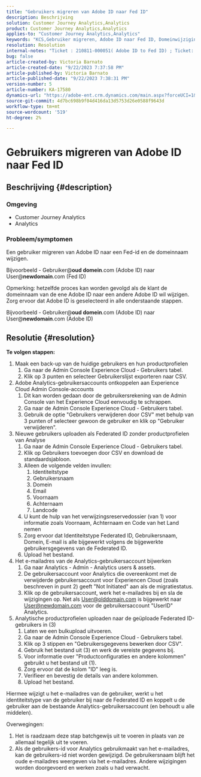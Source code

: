 ```yaml
---
title: "Gebruikers migreren van Adobe ID naar Fed ID"
description: Beschrijving
solution: Customer Journey Analytics,Analytics
product: Customer Journey Analytics,Analytics
applies-to: "Customer Journey Analytics,Analytics"
keywords: "KCS,Gebruiker migreren, Adobe ID naar Fed ID, Domeinwijziging"
resolution: Resolution
internal-notes: "Ticket : 210811-000051( Adobe ID to Fed ID) ; Ticket: 210916-000306 (Adobe ID to Adobe ID)"
bug: false
article-created-by: Victoria Barnato
article-created-date: "9/22/2023 7:37:58 PM"
article-published-by: Victoria Barnato
article-published-date: "9/22/2023 7:38:31 PM"
version-number: 5
article-number: KA-17580
dynamics-url: "https://adobe-ent.crm.dynamics.com/main.aspx?forceUCI=1&pagetype=entityrecord&etn=knowledgearticle&id=44516d83-7f59-ee11-be6f-6045bd0065b6"
source-git-commit: 4d7bc698b9f04d416da13d5753d26e0588f9643d
workflow-type: tm+mt
source-wordcount: '519'
ht-degree: 2%

---
```


# Gebruikers migreren van Adobe ID naar Fed ID

## Beschrijving {#description}


### <b>Omgeving</b>

- Customer Journey Analytics
- Analytics




### <b>Probleem/symptomen</b>

Een gebruiker migreren van Adobe ID naar een Fed-id en de domeinnaam wijzigen.

Bijvoorbeeld - Gebruiker@<b>oud domein</b>.com (Adobe ID) naar User@<b>newdomain</b>.com (Fed ID)



Opmerking: hetzelfde proces kan worden gevolgd als de klant de domeinnaam van de ene Adobe ID naar een andere Adobe ID wil wijzigen. Zorg ervoor dat Adobe ID is geselecteerd in alle onderstaande stappen.

Bijvoorbeeld - Gebruiker@<b>oud domein</b>.com (Adobe ID) naar User@<b>newdomain</b>.com (Adobe ID)


## Resolutie {#resolution}

<b>Te volgen stappen:</b>
1. Maak een back-up van de huidige gebruikers en hun productprofielen
   1. Ga naar de Admin Console Experience Cloud - Gebruikers tabel.
   2. Klik op 3 punten en selecteer Gebruikerslijst exporteren naar CSV.
2. Adobe Analytics-gebruikersaccounts ontkoppelen aan Experience Cloud Admin Console-accounts
   1. Dit kan worden gedaan door de gebruikersrekening van de Admin Console van het Experience Cloud eenvoudig te schrappen.
   2. Ga naar de Admin Console Experience Cloud - Gebruikers tabel.
   3. Gebruik de optie &quot;Gebruikers verwijderen door CSV&quot; met behulp van 3 punten of selecteer gewoon de gebruiker en klik op &quot;Gebruiker verwijderen&quot;.
3. Nieuwe gebruikers uploaden als Federated ID zonder productprofielen van Analyse
   1. Ga naar de Admin Console Experience Cloud - Gebruikers tabel.
   2. Klik op Gebruikers toevoegen door CSV en download de standaardsjabloon.
   3. Alleen de volgende velden invullen:
      1. Identiteitstype
      2. Gebruikersnaam
      3. Domein
      4. Email
      5. Voornaam
      6. Achternaam
      7. Landcode
   4. U kunt de hulp van het verwijzingsreservedossier (van 1) voor informatie zoals Voornaam, Achternaam en Code van het Land nemen
   5. Zorg ervoor dat Identiteitstype Federated ID, Gebruikersnaam, Domein, E-mail is alle bijgewerkt volgens de bijgewerkte gebruikersgegevens van de Federated ID.
   6. Upload het bestand.
4. Het e-mailadres van de Analytics-gebruikersaccount bijwerken
   1. Ga naar Analytics - Admin - Analytics users &amp; assets.
   2. De gebruikersaccount voor Analytics die overeenkomt met de verwijderde gebruikersaccount voor Experiencen Cloud (zoals beschreven in punt 2) geeft &quot;Not Initiated&quot; aan als de migratiestatus.
   3. Klik op de gebruikersaccount, werk het e-mailadres bij en sla de wijzigingen op. Net als User@olddomain.com is bijgewerkt naar User@newdomain.com voor de gebruikersaccount &quot;UserID&quot; Analytics.
5. Analytische productprofielen uploaden naar de geüploade Federated ID-gebruikers in (3)
   1. Laten we een bulkupload uitvoeren.
   2. Ga naar de Admin Console Experience Cloud - Gebruikers tabel.
   3. Klik op 3 stippen en &quot;Gebruikersgegevens bewerken door CSV&quot;.
   4. Gebruik het bestand uit (3) en werk de vereiste gegevens bij.
   5. Voor informatie over &quot;Productconfiguraties en andere kolommen&quot; gebruikt u het bestand uit (1).
   6. Zorg ervoor dat de kolom &quot;ID&quot; leeg is.
   7. Verifieer en bevestig de details van andere kolommen.
   8. Upload het bestand.




Hiermee wijzigt u het e-mailadres van de gebruiker, werkt u het identiteitstype van de gebruiker bij naar de Federated ID en koppelt u de gebruiker aan de bestaande Analytics-gebruikersaccount (en behoudt u alle middelen).


Overwegingen:
1. Het is raadzaam deze stap batchgewijs uit te voeren in plaats van ze allemaal tegelijk uit te voeren.
2. Als de gebruikers-id voor Analytics gebruikmaakt van het e-mailadres, kan de gebruikers-id niet worden gewijzigd. De gebruikersnaam blijft het oude e-mailadres weergeven via het e-mailadres. Andere wijzigingen worden doorgevoerd en werken zoals u had verwacht.

